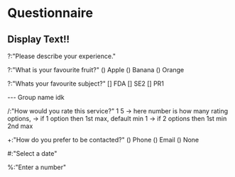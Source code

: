 # Questionnaire

## Display Text!!

?:"Please describe your experience."

?:"What is your favourite fruit?"
() Apple
() Banana
() Orange

?:"Whats your favourite subject?"
[] FDA
[] SE2
[] PR1

--- Group name idk

/:"How would you rate this service?" 1 5
-> here number is how many rating options,
-> if 1 option then 1st max, default min 1
-> if 2 options then 1st min 2nd max

+:"How do you prefer to be contacted?"
() Phone
() Email
() None

#:"Select a date"

%:"Enter a number"
